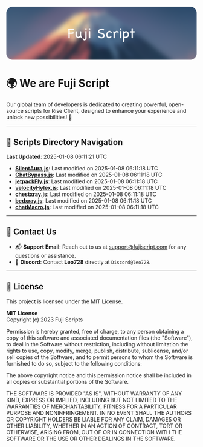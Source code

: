 ![Banner](.github/b.webp)

# 🌍 **We are Fuji Script**

Our global team of developers is dedicated to creating powerful, open-source scripts for Rise Client, designed to enhance your experience and unlock new possibilities! 🌟

---
<!-- SCRIPTS_NAVIGATION_START -->
## 📂 **Scripts Directory Navigation**

**Last Updated**: 2025-01-08 06:11:21 UTC

- **[SilentAura.js](scripts/SilentAura.js)**: Last modified on 2025-01-08 06:11:18 UTC
- **[ChatBypass.js](scripts/ChatBypass.js)**: Last modified on 2025-01-08 06:11:18 UTC
- **[jetpackFly.js](scripts/jetpackFly.js)**: Last modified on 2025-01-08 06:11:18 UTC
- **[velocityHylex.js](scripts/velocityHylex.js)**: Last modified on 2025-01-08 06:11:18 UTC
- **[chestxray.js](scripts/chestxray.js)**: Last modified on 2025-01-08 06:11:18 UTC
- **[bedxray.js](scripts/bedxray.js)**: Last modified on 2025-01-08 06:11:18 UTC
- **[chatMacro.js](scripts/chatMacro.js)**: Last modified on 2025-01-08 06:11:18 UTC

<!-- SCRIPTS_NAVIGATION_END -->

---

## 💬 **Contact Us**  
- 📬 **Support Email**: Reach out to us at [support@fujiscript.com](mailto:support@fujiscript.com) for any questions or assistance.  
- 💬 **Discord**: Contact **Leo728** directly at `Discord@leo728`.

---

## 📜 **License**

This project is licensed under the MIT License.  

**MIT License**  
Copyright (c) 2023 Fuji Scripts  

Permission is hereby granted, free of charge, to any person obtaining a copy of this software and associated documentation files (the "Software"), to deal in the Software without restriction, including without limitation the rights to use, copy, modify, merge, publish, distribute, sublicense, and/or sell copies of the Software, and to permit persons to whom the Software is furnished to do so, subject to the following conditions:  

The above copyright notice and this permission notice shall be included in all copies or substantial portions of the Software.  

THE SOFTWARE IS PROVIDED "AS IS", WITHOUT WARRANTY OF ANY KIND, EXPRESS OR IMPLIED, INCLUDING BUT NOT LIMITED TO THE WARRANTIES OF MERCHANTABILITY, FITNESS FOR A PARTICULAR PURPOSE AND NONINFRINGEMENT. IN NO EVENT SHALL THE AUTHORS OR COPYRIGHT HOLDERS BE LIABLE FOR ANY CLAIM, DAMAGES OR OTHER LIABILITY, WHETHER IN AN ACTION OF CONTRACT, TORT OR OTHERWISE, ARISING FROM, OUT OF OR IN CONNECTION WITH THE SOFTWARE OR THE USE OR OTHER DEALINGS IN THE SOFTWARE.  
